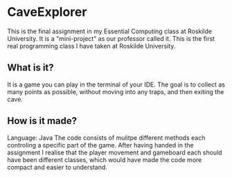 # CaveExplorer
This is the final assignment in my Essential Computing class at Roskilde University. It is a "mini-project" as our professor called it. This is the first real programming class I have taken at Roskilde University.

## What is it?
It is a game you can play in the terminal of your IDE. The goal is to collect as many points as possible, without moving into any traps, and then exiting the cave.

## How is it made?
Language: Java
The code consists of mulitpe different methods each controling a specific part of the game. After having handed in the assignment I realise that the player movement and gameboard each should have been different classes, which would have made the code more compact and easier to understand.
